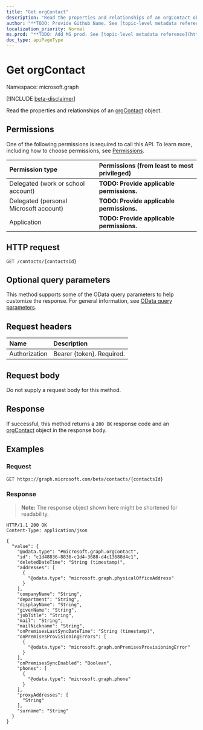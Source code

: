 ```yaml
---
title: "Get orgContact"
description: "Read the properties and relationships of an orgContact object."
author: "**TODO: Provide Github Name. See [topic-level metadata reference](https://msgo.azurewebsites.net/add/document/guidelines/metadata.html#topic-level-metadata)**"
localization_priority: Normal
ms.prod: "**TODO: Add MS prod. See [topic-level metadata reference](https://msgo.azurewebsites.net/add/document/guidelines/metadata.html#topic-level-metadata)**"
doc_type: apiPageType
---
```


# Get orgContact
Namespace: microsoft.graph

[!INCLUDE [beta-disclaimer](../../includes/beta-disclaimer.md)]

Read the properties and relationships of an [orgContact](../resources/orgcontact.md) object.

## Permissions
One of the following permissions is required to call this API. To learn more, including how to choose permissions, see [Permissions](/graph/permissions-reference).

|Permission type|Permissions (from least to most privileged)|
|:---|:---|
|Delegated (work or school account)|**TODO: Provide applicable permissions.**|
|Delegated (personal Microsoft account)|**TODO: Provide applicable permissions.**|
|Application|**TODO: Provide applicable permissions.**|

## HTTP request

<!-- {
  "blockType": "ignored"
}
-->
``` http
GET /contacts/{contactsId}
```

## Optional query parameters
This method supports some of the OData query parameters to help customize the response. For general information, see [OData query parameters](/graph/query-parameters).

## Request headers
|Name|Description|
|:---|:---|
|Authorization|Bearer {token}. Required.|

## Request body
Do not supply a request body for this method.

## Response

If successful, this method returns a `200 OK` response code and an [orgContact](../resources/orgcontact.md) object in the response body.

## Examples

### Request
<!-- {
  "blockType": "request",
  "name": "get_orgcontact"
}
-->
``` http
GET https://graph.microsoft.com/beta/contacts/{contactsId}
```


### Response
>**Note:** The response object shown here might be shortened for readability.
<!-- {
  "blockType": "response",
  "truncated": true,
  "@odata.type": "microsoft.graph.orgContact"
}
-->
``` http
HTTP/1.1 200 OK
Content-Type: application/json

{
  "value": {
    "@odata.type": "#microsoft.graph.orgContact",
    "id": "c1d48836-8836-c1d4-3688-d4c13688d4c1",
    "deletedDateTime": "String (timestamp)",
    "addresses": [
      {
        "@odata.type": "microsoft.graph.physicalOfficeAddress"
      }
    ],
    "companyName": "String",
    "department": "String",
    "displayName": "String",
    "givenName": "String",
    "jobTitle": "String",
    "mail": "String",
    "mailNickname": "String",
    "onPremisesLastSyncDateTime": "String (timestamp)",
    "onPremisesProvisioningErrors": [
      {
        "@odata.type": "microsoft.graph.onPremisesProvisioningError"
      }
    ],
    "onPremisesSyncEnabled": "Boolean",
    "phones": [
      {
        "@odata.type": "microsoft.graph.phone"
      }
    ],
    "proxyAddresses": [
      "String"
    ],
    "surname": "String"
  }
}
```

